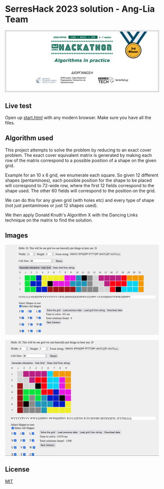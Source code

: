 # SerresHack 2023 solution - Ang-Lia Team

[![3rd Winner 2023](3rd_2023.png)](https://hackathon.serrestech.gr)

## Live test

Open up [start.html](start.html) with any modern browser. Make sure you have all the files.

## Algorithm used

This project attempts to solve the problem by reducing to an exact cover problem. The exact cover equivalent matrix is generated by making each row of the matrix correspond to a possible position of a shape on the given grid.

Example for an 10 x 6 grid, we enumerate each square. So given 12 different shapes (pentaminoes), each possible position for the shape to be placed will correspond to 72-wide row, where the first 12 fields correspond to the shape used. The other 60 fields will correspond to the position on the grid.

We can do this for any given grid (with holes etc) and every type of shape (not just pentaminoes or just 12 shapes used).

We then apply Donald Knuth's Algorithm X with the Dancing Links technique on the matrix to find the solution.

## Images

![An example of 3 x 21 assymetric grid with 3 holes](example1.png)

![An example of 7 x 9 assymetric grid with 3 holes](example2.png)

## License

[MIT](LICENSE)
